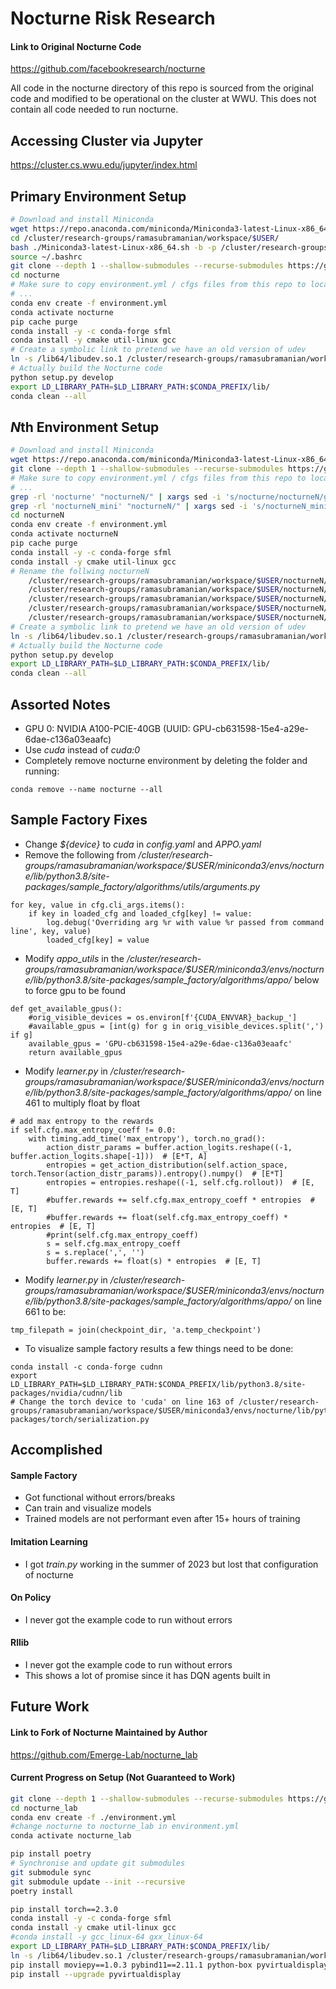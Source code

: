 # Nocturne Risk Research
#### Link to Original Nocturne Code
https://github.com/facebookresearch/nocturne

All code in the nocturne directory of this repo is sourced from the original code and modified to be operational on the cluster at WWU. This does not contain all code needed to run nocturne.

## Accessing Cluster via Jupyter
https://cluster.cs.wwu.edu/jupyter/index.html

## Primary Environment Setup
``` bash
# Download and install Miniconda
wget https://repo.anaconda.com/miniconda/Miniconda3-latest-Linux-x86_64.sh
cd /cluster/research-groups/ramasubramanian/workspace/$USER/
bash ./Miniconda3-latest-Linux-x86_64.sh -b -p /cluster/research-groups/ramasubramanian/workspace/$USER/miniconda3
source ~/.bashrc
git clone --depth 1 --shallow-submodules --recurse-submodules https://github.com/facebookresearch/nocturne.git
cd nocturne
# Make sure to copy environment.yml / cfgs files from this repo to local nocturne folder
# ...
conda env create -f environment.yml
conda activate nocturne
pip cache purge
conda install -y -c conda-forge sfml
conda install -y cmake util-linux gcc
# Create a symbolic link to pretend we have an old version of udev
ln -s /lib64/libudev.so.1 /cluster/research-groups/ramasubramanian/workspace/$USER/miniconda3/envs/nocturne/lib/libudev.so.0
# Actually build the Nocturne code
python setup.py develop
export LD_LIBRARY_PATH=$LD_LIBRARY_PATH:$CONDA_PREFIX/lib/
conda clean --all
```

## *N*th Environment Setup
``` bash
# Download and install Miniconda
wget https://repo.anaconda.com/miniconda/Miniconda3-latest-Linux-x86_64.sh
git clone --depth 1 --shallow-submodules --recurse-submodules https://github.com/facebookresearch/nocturne.git nocturneN
# Make sure to copy environment.yml / cfgs files from this repo to local nocturne folder
# ...
grep -rl 'nocturne' "nocturneN/" | xargs sed -i 's/nocturne/nocturneN/g'
grep -rl 'nocturneN_mini' "nocturneN/" | xargs sed -i 's/nocturneN_mini/nocturne_mini/g'
cd nocturneN
conda env create -f environment.yml
conda activate nocturneN
pip cache purge
conda install -y -c conda-forge sfml
conda install -y cmake util-linux gcc
# Rename the follwing nocturneN
    /cluster/research-groups/ramasubramanian/workspace/$USER/nocturneN/nocturne/pybind11/include/nocturne.h
    /cluster/research-groups/ramasubramanian/workspace/$USER/nocturneN/nocturne/pybind11/src/nocturne.cc
    /cluster/research-groups/ramasubramanian/workspace/$USER/nocturneN/examples/on_policy_files/nocturne_runner.py
    /cluster/research-groups/ramasubramanian/workspace/$USER/nocturneN/examples/nocturne_functions.py
    /cluster/research-groups/ramasubramanian/workspace/$USER/nocturneN/nocturne/
# Create a symbolic link to pretend we have an old version of udev
ln -s /lib64/libudev.so.1 /cluster/research-groups/ramasubramanian/workspace/$USER/miniconda3/envs/nocturneN/lib/libudev.so.0
# Actually build the Nocturne code
python setup.py develop
export LD_LIBRARY_PATH=$LD_LIBRARY_PATH:$CONDA_PREFIX/lib/
conda clean --all
```

## Assorted Notes
+ GPU 0: NVIDIA A100-PCIE-40GB (UUID: GPU-cb631598-15e4-a29e-6dae-c136a03eaafc)
+ Use _cuda_ instead of _cuda:0_
+ Completely remove nocturne environment by deleting the folder and running:
```
conda remove --name nocturne --all
```

## Sample Factory Fixes
+ Change _${device}_ to _cuda_ in _config.yaml_ and _APPO.yaml_
+ Remove the following from _/cluster/research-groups/ramasubramanian/workspace/$USER/miniconda3/envs/nocturne/lib/python3.8/site-packages/sample_factory/algorithms/utils/arguments.py_
```
for key, value in cfg.cli_args.items():
    if key in loaded_cfg and loaded_cfg[key] != value:
        log.debug('Overriding arg %r with value %r passed from command line', key, value)
        loaded_cfg[key] = value
```
+ Modify _appo_utils_ in the _/cluster/research-groups/ramasubramanian/workspace/$USER/miniconda3/envs/nocturne/lib/python3.8/site-packages/sample_factory/algorithms/appo/_ below to force gpu to be found
```
def get_available_gpus():
    #orig_visible_devices = os.environ[f'{CUDA_ENVVAR}_backup_']
    #available_gpus = [int(g) for g in orig_visible_devices.split(',') if g]
    available_gpus = 'GPU-cb631598-15e4-a29e-6dae-c136a03eaafc'    
    return available_gpus
```
+ Modify _learner.py_ in _/cluster/research-groups/ramasubramanian/workspace/$USER/miniconda3/envs/nocturne/lib/python3.8/site-packages/sample_factory/algorithms/appo/_ on line 461 to multiply float by float
```
# add max entropy to the rewards
if self.cfg.max_entropy_coeff != 0.0:
    with timing.add_time('max_entropy'), torch.no_grad():
        action_distr_params = buffer.action_logits.reshape((-1, buffer.action_logits.shape[-1]))  # [E*T, A]
        entropies = get_action_distribution(self.action_space, torch.Tensor(action_distr_params)).entropy().numpy()  # [E*T]
        entropies = entropies.reshape((-1, self.cfg.rollout))  # [E, T]
        #buffer.rewards += self.cfg.max_entropy_coeff * entropies  # [E, T]
        #buffer.rewards += float(self.cfg.max_entropy_coeff) * entropies  # [E, T]
        #print(self.cfg.max_entropy_coeff)
        s = self.cfg.max_entropy_coeff
        s = s.replace(',', '')
        buffer.rewards += float(s) * entropies  # [E, T]
```
+ Modify _learner.py_  in _/cluster/research-groups/ramasubramanian/workspace/$USER/miniconda3/envs/nocturne/lib/python3.8/site-packages/sample_factory/algorithms/appo/_ on line 661 to be:
```
tmp_filepath = join(checkpoint_dir, 'a.temp_checkpoint')
```
+ To visualize sample factory results a few things need to be done:
```
conda install -c conda-forge cudnn
export LD_LIBRARY_PATH=$LD_LIBRARY_PATH:$CONDA_PREFIX/lib/python3.8/site-packages/nvidia/cudnn/lib
# Change the torch device to 'cuda' on line 163 of /cluster/research-groups/ramasubramanian/workspace/$USER/miniconda3/envs/nocturne/lib/python3.8/site-packages/torch/serialization.py
```

## Accomplished
#### Sample Factory
+ Got functional without errors/breaks
+ Can train and visualize models 
+ Trained models are not performant even after 15+ hours of training
#### Imitation Learning
+ I got _train.py_ working in the summer of 2023 but lost that configuration of nocturne
#### On Policy
+ I never got the example code to run without errors
#### Rllib
+ I never got the example code to run without errors
+ This shows a lot of promise since it has DQN agents built in

## Future Work
#### Link to Fork of Nocturne Maintained by Author
https://github.com/Emerge-Lab/nocturne_lab

#### Current Progress on Setup (Not Guaranteed to Work)
``` bash
git clone --depth 1 --shallow-submodules --recurse-submodules https://github.com/Emerge-Lab/nocturne_lab.git
cd nocturne_lab
conda env create -f ./environment.yml
#change nocturne to nocturne_lab in environment.yml
conda activate nocturne_lab

pip install poetry
# Synchronise and update git submodules
git submodule sync
git submodule update --init --recursive
poetry install

pip install torch==2.3.0
conda install -y -c conda-forge sfml
conda install -y cmake util-linux gcc
#conda install -y gcc_linux-64 gxx_linux-64
export LD_LIBRARY_PATH=$LD_LIBRARY_PATH:$CONDA_PREFIX/lib/
ln -s /lib64/libudev.so.1 /cluster/research-groups/ramasubramanian/workspace/$USER/miniconda3/envs/nocturne_lab/lib/libudev.so.0
pip install moviepy==1.0.3 pybind11==2.11.1 python-box pyvirtualdisplay==3.0 stable-baselines3==2.1.0 typer==0.9.0 gym==0.26.2 wandb tensorboard xvfbwrapper
pip install --upgrade pyvirtualdisplay  
```
